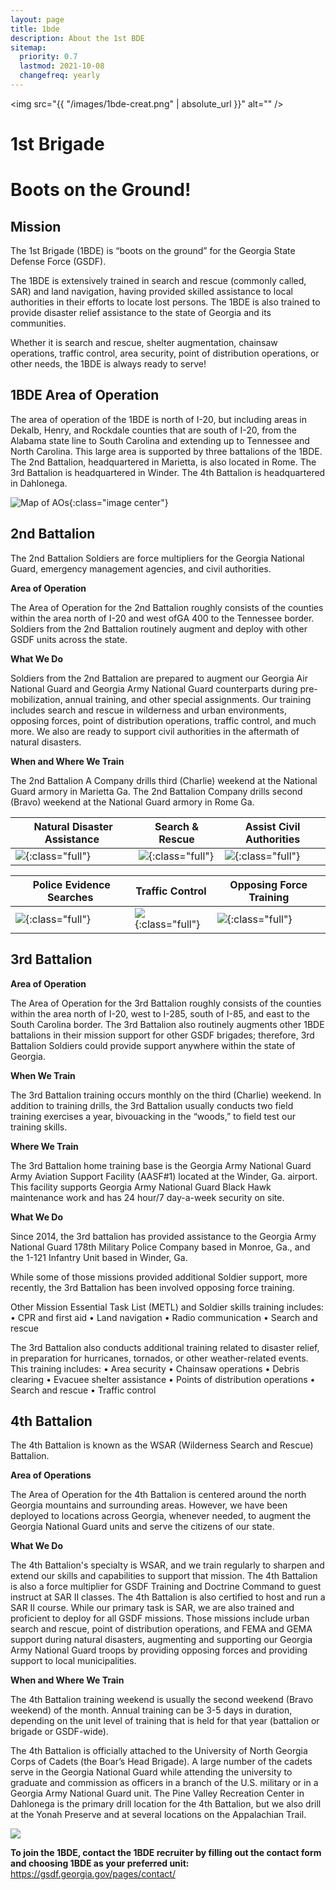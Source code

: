 ```yaml
---
layout: page
title: 1bde
description: About the 1st BDE
sitemap:
  priority: 0.7
  lastmod: 2021-10-08
  changefreq: yearly
---
```

<span class="image center"><img src="{{ "/images/1bde-creat.png" | absolute_url }}" alt="" /></span>

# 1st Brigade

# Boots on the Ground!

## **Mission**

The 1st Brigade (1BDE) is “boots on the ground” for the Georgia State Defense Force (GSDF).

The 1BDE is extensively trained in search and rescue (commonly called, SAR) and land navigation, having provided skilled assistance to local authorities in their efforts to locate lost persons. The 1BDE is also trained to provide disaster relief assistance to the state of Georgia and its communities.

Whether it is search and rescue, shelter augmentation, chainsaw operations, traffic control, area security, point of distribution operations, or other needs, the 1BDE is always ready to serve!

## **1BDE Area of Operation**

The area of operation of the 1BDE is north of I-20, but including areas in Dekalb, Henry, and Rockdale counties that are south of I-20, from the Alabama state line to South Carolina and extending up to Tennessee and North Carolina. This large area is supported by three battalions of the 1BDE. The 2nd Battalion, headquartered in Marietta, is also located in Rome. The 3rd Battalion is headquartered in Winder. The 4th Battalion is headquartered in Dahlonega. 

![Map of AOs](/images/aos-v2.jpg){:class="image center"}

## 2nd Battalion

The 2nd Battalion Soldiers are force multipliers for the Georgia National Guard, emergency management agencies, and civil authorities.

**Area of Operation**

The Area of Operation for the 2nd Battalion roughly consists of the counties within the area north of I-20 and west ofGA 400 to the Tennessee border. Soldiers from the 2nd Battalion routinely augment and deploy with other GSDF units across the state.

**What We Do**

Soldiers from the 2nd Battalion are prepared to augment our Georgia Air National Guard and Georgia Army National Guard counterparts during pre-mobilization, annual training, and other special assignments. Our training includes search and rescue in wilderness and urban environments, opposing forces, point of distribution operations, traffic control, and much more. We also are ready to support civil authorities in the aftermath of natural disasters. 

**When and Where We Train**

The 2nd Battalion A Company drills third (Charlie) weekend at the National Guard armory in Marietta Ga.  The 2nd Battalion Company drills second (Bravo) weekend at the National Guard armory in Rome Ga.  

| ﻿ Natural Disaster Assistance                   | Search & Rescue                    | Assist Civil Authorities                 |
| ----------------------------------------------- | ---------------------------------- | ---------------------------------------- |
| ![](/images/disaster_relief.png){:class="full"} | ![](/images/sr.png){:class="full"} | ![](/images/topright.png){:class="full"} |

| ﻿ Police Evidence Searches             | Traffic Control                         | Opposing Force Training                     |
| -------------------------------------- | --------------------------------------- | ------------------------------------------- |
| ![](/images/police.png){:class="full"} | ![](/images/traffic.png){:class="full"} | ![](/images/bottomright.png){:class="full"} |

## 3rd Battalion

**Area of Operation**

The Area of Operation for the 3rd Battalion roughly consists of the counties within the area north of I-20, west to I-285, south of I-85, and east to the South Carolina border. The 3rd Battalion also routinely augments other 1BDE battalions in their mission support for other GSDF brigades; therefore, 3rd Battalion Soldiers could provide support anywhere within the state of Georgia.

**When We Train**

The 3rd Battalion training occurs monthly on the third (Charlie) weekend. In addition to training drills, the 3rd Battalion usually conducts two field training exercises a year, bivouacking in the “woods,” to field test our training skills.

**Where We Train**

The 3rd Battalion home training base is the Georgia Army National Guard Army Aviation Support Facility (AASF#1) located at the Winder, Ga. airport. This facility supports Georgia Army National Guard Black Hawk maintenance work and has 24 hour/7 day-a-week security on site.

**What We Do**

Since 2014, the 3rd battalion has provided assistance to the Georgia Army National Guard 178th Military Police Company based in Monroe, Ga., and the 1-121 Infantry Unit based in Winder, Ga. 

While some of those missions provided additional Soldier support, more recently, the 3rd Battalion has been involved opposing force training. 

Other Mission Essential Task List (METL) and Soldier skills training includes:
•	CPR and first aid
•	Land navigation
•	Radio communication
•	Search and rescue

The 3rd Battalion also conducts additional training related to disaster relief, in preparation for hurricanes, tornados, or other weather-related events. This training includes:
•	Area security
•	Chainsaw operations
•	Debris clearing
•	Evacuee shelter assistance
•	Points of distribution operations 
•	Search and rescue
•	Traffic control

## 4th Battalion

The 4th Battalion is known as the WSAR (Wilderness Search and Rescue) Battalion.

**Area of Operations**

The Area of Operation for the 4th Battalion is centered around the north Georgia mountains and surrounding areas. However, we have been deployed to locations across Georgia, whenever needed, to augment the Georgia National Guard units and serve the citizens of our state.  

**What We Do**

The 4th Battalion's specialty is WSAR, and we train regularly to sharpen and extend our skills and capabilities to support that mission. The 4th Battalion is also a force multiplier for GSDF Training and Doctrine Command to guest instruct at SAR II classes. The 4th Battalion is also certified to host and run a SAR II course.  While our primary task is SAR, we are also trained and proficient to deploy for all GSDF missions. Those missions include urban search and rescue, point of distribution operations, and FEMA and GEMA support during natural disasters, augmenting and supporting our Georgia Army National Guard troops by providing opposing forces and providing support to local municipalities.

**When and Where We Train**

The 4th Battalion training weekend is usually the second weekend (Bravo weekend) of the month. Annual training can be 3-5 days in duration, depending on the unit level of training that is held for that year (battalion or brigade or GSDF-wide).

The 4th Battalion is officially attached to the University of North Georgia Corps of Cadets (the Boar’s Head Brigade). A large number of the cadets serve in the Georgia National Guard while attending the university to graduate and commission as officers in a branch of the U.S. military or in a Georgia Army National Guard unit. The Pine Valley Recreation Center in Dahlonega is the primary drill location for the 4th Battalion, but we also drill at the Yonah Preserve and at several locations on the Appalachian Trail.

![](/images/41.png)

**To join the 1BDE, contact the 1BDE recruiter by filling out the contact form and choosing 1BDE as your preferred unit:** <https://gsdf.georgia.gov/pages/contact/>